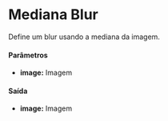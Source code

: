 # Mediana Blur

Define um blur usando a mediana da imagem.

#### Parâmetros
* __image:__ Imagem

#### Saída
* __image:__ Imagem
